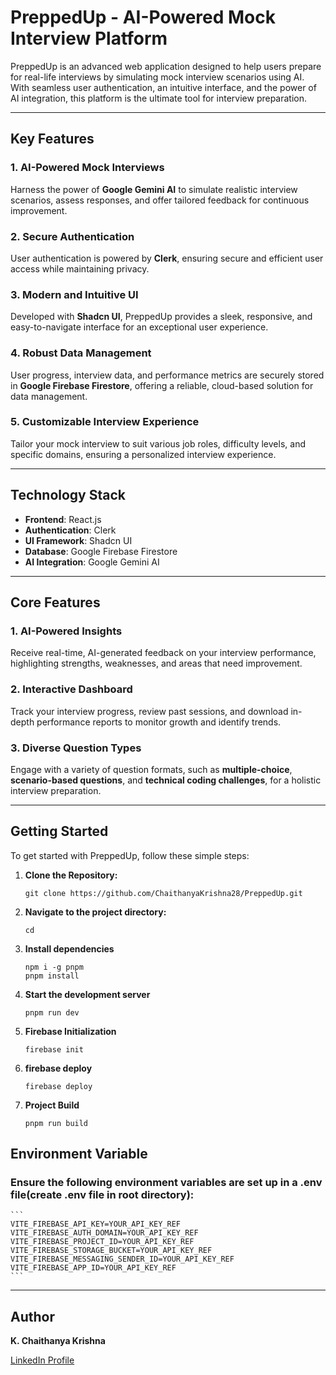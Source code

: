 # PreppedUp - AI-Powered Mock Interview Platform

PreppedUp is an advanced web application designed to help users prepare for real-life interviews by simulating mock interview scenarios using AI. With seamless user authentication, an intuitive interface, and the power of AI integration, this platform is the ultimate tool for interview preparation.

---

## Key Features

### 1. **AI-Powered Mock Interviews**
Harness the power of **Google Gemini AI** to simulate realistic interview scenarios, assess responses, and offer tailored feedback for continuous improvement.

### 2. **Secure Authentication**
User authentication is powered by **Clerk**, ensuring secure and efficient user access while maintaining privacy.

### 3. **Modern and Intuitive UI**
Developed with **Shadcn UI**, PreppedUp provides a sleek, responsive, and easy-to-navigate interface for an exceptional user experience.

### 4. **Robust Data Management**
User progress, interview data, and performance metrics are securely stored in **Google Firebase Firestore**, offering a reliable, cloud-based solution for data management.

### 5. **Customizable Interview Experience**
Tailor your mock interview to suit various job roles, difficulty levels, and specific domains, ensuring a personalized interview experience.

---

## Technology Stack

- **Frontend**: React.js
- **Authentication**: Clerk
- **UI Framework**: Shadcn UI
- **Database**: Google Firebase Firestore
- **AI Integration**: Google Gemini AI

---

## Core Features

### 1. **AI-Powered Insights**
Receive real-time, AI-generated feedback on your interview performance, highlighting strengths, weaknesses, and areas that need improvement.

### 2. **Interactive Dashboard**
Track your interview progress, review past sessions, and download in-depth performance reports to monitor growth and identify trends.

### 3. **Diverse Question Types**
Engage with a variety of question formats, such as **multiple-choice**, **scenario-based questions**, and **technical coding challenges**, for a holistic interview preparation.


---

## Getting Started

To get started with PreppedUp, follow these simple steps:

1. **Clone the Repository:**

   ```
   git clone https://github.com/ChaithanyaKrishna28/PreppedUp.git
   ```


2. **Navigate to the project directory:**
    ``` 
    cd 
    ```
3. **Install dependencies**
    ``` 
    npm i -g pnpm
    pnpm install
    ```
4. **Start the development server**
    ```
    pnpm run dev
    ```
5. **Firebase Initialization**
    ```
    firebase init
    ```
6. **firebase deploy**
    ```
    firebase deploy
    ```
7. **Project Build**
    ```
    pnpm run build
    ```

## Environment Variable

### Ensure the following environment variables are set up in a .env file(create .env file in root directory):

    ```
    VITE_FIREBASE_API_KEY=YOUR_API_KEY_REF
    VITE_FIREBASE_AUTH_DOMAIN=YOUR_API_KEY_REF
    VITE_FIREBASE_PROJECT_ID=YOUR_API_KEY_REF
    VITE_FIREBASE_STORAGE_BUCKET=YOUR_API_KEY_REF
    VITE_FIREBASE_MESSAGING_SENDER_ID=YOUR_API_KEY_REF
    VITE_FIREBASE_APP_ID=YOUR_API_KEY_REF
    ```


---

## Author

**K. Chaithanya Krishna**

[LinkedIn Profile](https://www.linkedin.com/in/chaithanya-krishna28/)